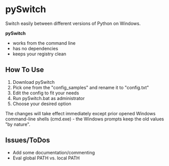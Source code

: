 
pySwitch
========

Switch easily between different versions of Python on Windows.

**pySwitch**

- works from the command line
- has no dependencies
- keeps your registry clean

How To Use
----------

1. Download pySwitch
2. Pick one from the "config_samples" and rename it to "config.txt"
3. Edit the config to fit your needs
4. Run pySwitch.bat as administrator
5. Choose your desired option

The changes will take effect immediately except prior opened Windows command-line shells (cmd.exe) -
the Windows prompts keep the old values "by nature".

Issues/ToDos
------------
- Add some documentation/commenting
- Eval global PATH vs. local PATH

